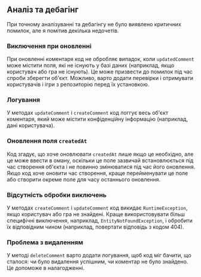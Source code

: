 ## Аналіз та дебагінг

При точному аналізуванні та дебагінгу не було виявлено критичних помилок, але я помітив декілька недочетів.

### Виключення при оновленні

При оновленні коментаря код не обробляє випадок, коли `updatedComment` може містити поля, які не існують у базі даних (наприклад, якщо користувач або гра не існують). Це може призвести до помилок під час спроби зберегти об'єкт. Можливо, варто додати перевірки і отримувати користувачів і ігри з репозиторію перед їх установкою.

### Логування

У методах `updateComment` і `createComment` код логгує весь об'єкт коментаря, який може містити конфіденційну інформацію (наприклад, дані користувача).

### Оновлення поля `createdAt`

Код згадує, що хоче оновлювати `createdAt` лише якщо це необхідно, але це може ввести в оману, оскільки це поле зазвичай встановлюється під час створення об'єкта і не повинно змінюватися під час його оновлення. Якщо код хоче оновити час створення, краще перейменувати це поле або створити окреме поле для часу останнього оновлення.

### Відсутність обробки виключень

У методах `createComment` і `updateComment` код викидає `RuntimeException`, якщо користувач або гра не знайдені. Краще використовувати більш специфічні виключення, наприклад, `EntityNotFoundException`, і обробити їх відповідним чином (наприклад, повертати відповідь з кодом 404).

### Проблема з видаленням

У методі `deleteComment` варто додати логування, щоб код міг бачити, що сталося: чи було видалення успішним, чи коментар не було знайдено. Це допоможе в налагодженні.
